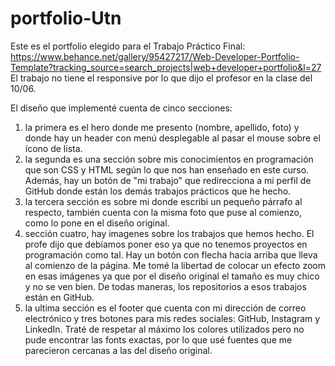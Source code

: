 # portfolio-Utn
Este es el portfolio elegido para el Trabajo Práctico Final: https://www.behance.net/gallery/95427217/Web-Developer-Portfolio-Template?tracking_source=search_projects|web+developer+portfolio&l=27
El trabajo no tiene el responsive por lo que dijo el profesor en la clase del 10/06.

El diseño que implementé cuenta de cinco secciones: 
  1) la primera es el hero donde me presento (nombre, apellido, foto) y donde hay un header con menú desplegable al pasar el mouse sobre el ícono de lista.
  2) la segunda es una sección sobre mis conocimientos en programación que son CSS y HTML según lo que nos han enseñado en este curso. Además, hay un botón de "mi trabajo" que redirecciona a mi perfil de GitHub donde están los demás trabajos prácticos que he hecho.
  3) la tercera sección es sobre mi donde escribi un pequeño párrafo al respecto, también cuenta con la misma foto que puse al comienzo, como lo pone en el diseño original.
  4) sección cuatro, hay imagenes sobre los trabajos que hemos hecho. El profe dijo que debíamos poner eso ya que no tenemos proyectos en programación como tal. Hay un botón con flecha hacia arriba que lleva al comienzo de la página. Me tomé la libertad de colocar un efecto zoom en esas imágenes ya que por el diseño original el tamaño es muy chico y no se ven bien. De todas maneras, los repositorios a esos trabajos están en GitHub.
  5) la ultima sección es el footer que cuenta con mi dirección de correo electrónico y tres botones para mis redes sociales: GitHub, Instagram y LinkedIn.
Traté de respetar al máximo los colores utilizados pero no pude encontrar las fonts exactas, por lo que usé fuentes que me parecieron cercanas a las del diseño original.
